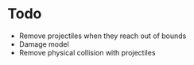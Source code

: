 # Todo
- Remove projectiles when they reach out of bounds
- Damage model
- Remove physical collision with projectiles
